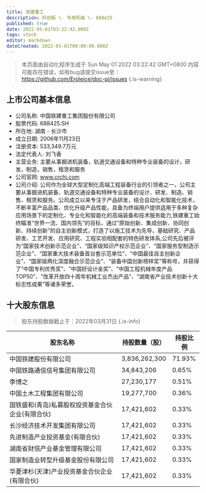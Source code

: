 ```yaml
---
title: 铁建重工
description: 科创板 \- 专用机械 \- 688425
published: true
date: 2022-05-01T03:22:42.000Z
tags: stock
editor: markdown
dateCreated: 2022-01-01T00:00:00.000Z
---
```


> 本页面由自动化程序生成于 Sun May 01 2022 03:22:42 GMT+0800
> 内容可能存在错误，如有bug请提交issue至：https://github.com/Eroleice/doc-pi/issues
{.is-warning}

## 上市公司基本信息
- 公司名称: 中国铁建重工集团股份有限公司
- 股票代码: 688425.SH
- 所在地: 湖南 - 长沙市
- 成立日期: 2006年11月23日
- 注册资本: 533,349.7万元
- 法定代表人: 刘飞香
- 主营业务: 主要从事掘进机装备，轨道交通设备和特种专业装备的设计，研发，制造，销售，租赁和服务
- 公司官网: www.crchi.com
- 公司介绍: 公司作为全球大型定制化高端工程装备行业的引领者之一，公司主要从事掘进机装备、轨道交通设备和特种专业装备的设计、研发、制造、销售、租赁和服务。公司成立以来专注于产品研发，结合自动化和智能化技术，不断丰富产品品类、优化升级产品性能，具备为终端用户提供适用于多种复杂应用场景下的定制化、专业化和智能化的高端装备和技术服务能力,铁建重工始终瞄准“世界一流、国内领先”的目标，通过“原始创新、集成创新、协同创新、持续创新”的自主创新模式，打造了以施工技术为先导，基础研究、产品研发、工艺开发、应用研究、工程实验相配套的特色研发体系,公司先后被评为“国家技术创新示范企业”、“国家级知识产权示范企业”、“国家服务型制造示范企业”、“国家重大技术装备首台套示范单位”、“中国最佳自主创新企业”、“国家级两化深度融合示范企业”、“装备中国创新榜样奖”等称号，并获得了“中国专利优秀奖”、“中国好设计金奖”、“中国工程机械年度产品TOP50”、“改革开放四十周年机械工业杰出产品”、“湖南省产业技术创新十大标志性成果”等诸多荣誉。


## 十大股东信息
> 股东持股数据截止于：2022年03月31日
{.is-info}

| 股东名称 | 持股数量（股） | 持股比例 |
| --- | --- | --- |
| 中国铁建股份有限公司 | 3,836,262,300 | 71.93% |
| 中国铁路通信信号集团有限公司 | 34,843,206 | 0.65% |
| 李博之 | 27,230,177 | 0.51% |
| 中国土木工程集团有限公司 | 19,277,700 | 0.36% |
| 国铁盛和(青岛)私募股权投资基金合伙企业(有限合伙) | 17,421,602 | 0.33% |
| 长沙经济技术开发集团有限公司 | 17,421,602 | 0.33% |
| 先进制造产业投资基金(有限合伙) | 17,421,602 | 0.33% |
| 湖南省财信产业基金管理有限公司 | 17,421,602 | 0.33% |
| 国家制造业转型升级基金股份有限公司 | 17,421,602 | 0.33% |
| 华菱津杉(天津)产业投资基金合伙企业(有限合伙) | 17,421,602 | 0.33% |




